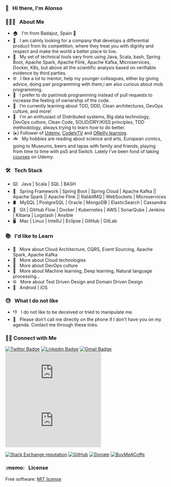 ### 👋 &nbsp; Hi there, I'm Alonso

### 👨🏻‍💻 &nbsp; About Me

- 🏠 &nbsp; I'm from Badajoz, Spain 🥘
- 💼 &nbsp; I am calmly looking for a company that develops a differential product from its competition, where they treat you with dignity and respect and make the world a better place to live.
- 🔨 &nbsp; My set of technical tools vary from using Java, Scala, bash, Spring Boot, Apache Spark, Apache Flink, Apache Kafka, Microservices, Docker, K8s, but above all the scientific analysis based on verifiable evidence by third parties.
- 🌐 &nbsp; I like a lot to mentor, help my younger colleagues, either by giving advice, doing pair programming with them,i am also curious about mob programming.
- 📱 &nbsp; I prefer to do pair/mob programming instead of pull requests to increase the feeling of ownership of the code.
- 🌱 &nbsp; I’m currently learning about TDD, DDD, Clean architectures, DevOps culture, and more!
- 🤔 &nbsp; I'm an enthusiast of Distributed systems, Big data technology, DevOps culture, Clean Code, SOLID/DRY/KISS principles, TDD methodology, always trying to learn how to do better.
- {▸} Follower of [Udemy](https://www.udemy.com), [CodelyTV](https://github.com/CodelyTV) and [OReilly learning](https://learning.oreilly.com/create-trial/?next=%2Fhome%2F).
- 🚲 &nbsp; My hobbies are reading about science and arts, European comics, going to Museums, beers and tapas with family and friends, playing from time to time with ps5 and Switch. Lately I've been fond of taking [courses](https://github.com/alonsoir/alonsoir.github.io/tree/master/certs) on Udemy.

### 🛠 &nbsp; Tech Stack

- ⌨️ &nbsp; Java | Scala | SQL | BASH
- 🧰 &nbsp; Spring Framework | Spring Boot | Spring Cloud | Apache Kafka || Apache Spark || Apache Flink || RabbitMQ | WebSockets | Microservices
- 🛢 &nbsp; MySQL | PostgreSQL | Oracle | MongoDB | ElasticSearch | Cassandra
- 🔧 &nbsp; Git | GitHub Flow | Docker | Kubernetes | AWS | SonarQube | Jenkins | Kibana | Logstash | Ansible
- 🖥 &nbsp; Mac | Linux | IntelliJ | Eclipse | GitHub | GitLab


### 📚 &nbsp; I'd like to Learn

- 🌱 &nbsp; More about Cloud Architecture, CQRS, Event Sourcing, Apache Spark, Apache Kafka  
- 🔧 &nbsp; More about Cloud technologies
- 📝 &nbsp; More about DevOps culture
- 🧰 &nbsp; More about Machine learning, Deep learning, Natural language processing...
- 🌐 &nbsp; More about Test Driven Design and Domain Driven Design
- 📱 &nbsp; Android | iOS

### :sweat: &nbsp; What I do not like

- :thumbsdown: &nbsp; I do not like to be deceived or tried to manipulate me.
- :raised_hands: &nbsp; Please don't call me directly on the phone if I don't have you on my agenda. Contact me through these links.

<h3> 🤝🏻 Connect with Me </h3>

<!--[![Website Badge](https://img.shields.io/badge/www.alvaroalbiach.com--lightgrey?style=flat&logo=Google-Chrome&logoColor=white&link=https://www.alvaroalbiach.com)](https://www.alvaroalbiach.com/)-->
[![Twitter Badge](https://img.shields.io/twitter/follow/alonso_isidoro?style=social])](https://twitter.com/alonso_Isidoro)
[![Linkedin Badge](https://img.shields.io/badge/Alonso%20Isidoro%20Román--blue?style=flat&logo=Linkedin&logoColor=white&link=https://www.linkedin.com/in/alonso-isidoro-roman-8ab57445/)](https://www.linkedin.com/in/alonso-isidoro-roman-8ab57445/)
[![Gmail Badge](https://img.shields.io/badge/alonsoir@gmail.com--red?style=flat&logo=gmail&logoColor=white&link=mailto:alonsoir@gmail.com)](mailto:alonsoir@gmail.com)
[![Spanish CV Badge](https://img.shields.io/badge/Spanish%20CV--yellow?style=flat&logo=cv&logoColor=white&link=https://github.com/alonsoir/alonsoir.github.io/blob/master/CV/Mi%20CV%20En%20Español%20para%20SOPRA%20A3%202.pdf)](https://github.com/alonsoir/alonsoir.github.io/blob/master/CV/Mi%20CV%20En%20Español%20para%20SOPRA%20A3%202.pdf)
[![English CV Badge](https://img.shields.io/badge/English%20CV--red?style=flat&logo=cv&logoColor=black&link=https://github.com/alonsoir/alonsoir.github.io/blob/master/CV/Mi%20CV%20En%20Español%20para%20SOPRA%20A3%202.pdf)](https://github.com/alonsoir/alonsoir.github.io/blob/master/CV/resume%20Alonso%20Isidoro%20Román%20Feb%202020-riga.pdf)

[![Stack Exchange reputation](https://img.shields.io/stackexchange/stackoverflow/r/449303.svg)](https://stackoverflow.com/users/449303/aironman) [![GitHub](https://img.shields.io/github/license/aironman/stackoverflow.svg)](https://github.com/eyllanesc/stackoverflow/blob/master/LICENSE) [![Donate](https://img.shields.io/badge/donate-PayPal-blue.svg?logo=paypal)](https://paypal.me/AIsidoroRoman?locale.x=es_ES)
[![BuyMeACoffe](https://www.buymeacoffee.com/assets/img/custom_images/orange_img.png)](https://www.buymeacoffee.com/aironman)

<h3> :memo: &nbsp; License </h3>

Free software: [MIT license](https://github.com/alonsoir/stackoverflow/blob/master/LICENSE)

<!--
<a href="https://stackoverflow.com/users/449303/aironman?tab=profile"><img src="https://stackoverflow.com/users/flair/449303.png" width="100" height="28" alt="profile for aironman at Stack Overflow, Q&amp;A for professional and enthusiast software Engineer" title="profile for aironman at Stack Overflow, Q&amp;A for professional and enthusiast software Engineer"></a>
-->
